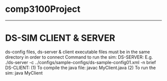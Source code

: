# comp3100Project
-----------------------------------------------------------------------------------------------------------------------------------------------------------
DS-SIM CLIENT & SERVER
===========================================================================================================================================================
ds-config files, ds-server & client executable files must be in the same directory in order to connect 
Command to run the sim:
DS-SERVER:
            E.g. ./ds-server -c ../configs/sample-configs/ds-sample-config01.xml -n brief
DS-CLIENT: 
            (1) To compile the java file: javac MyClient.java
            (2) To run the sim: java MyClient
     
